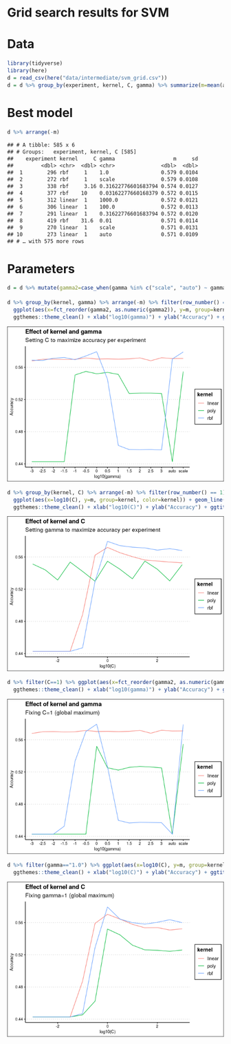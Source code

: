Grid search results for SVM
================

# Data

``` r
library(tidyverse)
library(here)
d = read_csv(here("data/intermediate/svm_grid.csv"))
d = d %>% group_by(experiment, kernel, C, gamma) %>% summarize(m=mean(accuracy), sd=sd(accuracy))
```

# Best model

``` r
d %>% arrange(-m)
```

    ## # A tibble: 585 x 6
    ## # Groups:   experiment, kernel, C [585]
    ##    experiment kernel     C gamma                   m     sd
    ##         <dbl> <chr>  <dbl> <chr>               <dbl>  <dbl>
    ##  1        296 rbf     1    1.0                 0.579 0.0104
    ##  2        272 rbf     1    scale               0.579 0.0108
    ##  3        338 rbf     3.16 0.31622776601683794 0.574 0.0127
    ##  4        377 rbf    10    0.03162277660168379 0.572 0.0115
    ##  5        312 linear  1    1000.0              0.572 0.0121
    ##  6        306 linear  1    100.0               0.572 0.0113
    ##  7        291 linear  1    0.31622776601683794 0.572 0.0120
    ##  8        419 rbf    31.6  0.01                0.571 0.0114
    ##  9        270 linear  1    scale               0.571 0.0131
    ## 10        273 linear  1    auto                0.571 0.0109
    ## # … with 575 more rows

# Parameters

``` r
d = d %>% mutate(gamma2=case_when(gamma %in% c("scale", "auto") ~ gamma, T~as.character(log10(as.numeric(gamma)))))

d %>% group_by(kernel, gamma) %>% arrange(-m) %>% filter(row_number() == 1) %>% 
  ggplot(aes(x=fct_reorder(gamma2, as.numeric(gamma2)), y=m, group=kernel, color=kernel)) + geom_line() +
  ggthemes::theme_clean() + xlab("log10(gamma)") + ylab("Accuracy") + ggtitle("Effect of kernel and gamma", "Setting C to maximize accuracy per experiment")
```

![](figures/svm_gridsearch-1.png)<!-- -->

``` r
d %>% group_by(kernel, C) %>% arrange(-m) %>% filter(row_number() == 1) %>% 
  ggplot(aes(x=log10(C), y=m, group=kernel, color=kernel)) + geom_line() +
  ggthemes::theme_clean() + xlab("log10(C)") + ylab("Accuracy") + ggtitle("Effect of kernel and C", "Setting gamma to maximize accuracy per experiment")
```

![](figures/svm_gridsearch-2.png)<!-- -->

``` r
d %>% filter(C==1) %>% ggplot(aes(x=fct_reorder(gamma2, as.numeric(gamma2)), y=m, group=kernel, color=kernel)) + geom_line() +
  ggthemes::theme_clean() + xlab("log10(gamma)") + ylab("Accuracy") + ggtitle("Effect of kernel and gamma", "Fixing C=1 (global maximum)")
```

![](figures/svm_gridsearch-3.png)<!-- -->

``` r
d %>% filter(gamma=="1.0") %>% ggplot(aes(x=log10(C), y=m, group=kernel, color=kernel)) + geom_line() +
  ggthemes::theme_clean() + xlab("log10(C)") + ylab("Accuracy") + ggtitle("Effect of kernel and C", "Fixing gamma=1 (global maximum)")
```

![](figures/svm_gridsearch-4.png)<!-- -->
